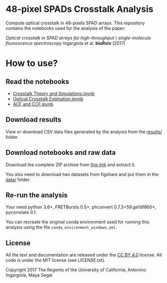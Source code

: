 # 48-pixel SPADs Crosstalk Analysis

Compute optical crosstalk in 48-pixels SPAD arrays.
This repository contains the notebooks used for the analysis of the paper:

*Optical crosstalk in SPAD arrays for high-throughput \\ 
single-molecule fluorescence spectroscopy*
Ingargiola et al. **bioRxiv** (2017) 

# How to use?

## Read the notebooks

- [Crosstalk Theory and Simulations.ipynb](https://nbviewer.jupyter.org/github/tritemio/48-pixel-SPAD-crosstalk-analysis/blob/master/Crosstalk%20Theory%20and%20Simulations.ipynb)
- [Optical Crosstalk Estimation.ipynb](https://nbviewer.jupyter.org/github/tritemio/48-pixel-SPAD-crosstalk-analysis/blob/master/Optical%20Crosstalk%20Estimation.ipynb)
- [ACF and CCF.ipynb](https://nbviewer.jupyter.org/github/tritemio/48-pixel-SPAD-crosstalk-analysis/blob/master/ACF%20and%20CCF.ipynb)

## Download results

View or download CSV data files generated by the analysis from the [results/](https://github.com/tritemio/48-pixel-SPAD-crosstalk-analysis/tree/master/results) folder.

## Download notebooks and raw data

Download the complete ZIP archive from [this link](https://github.com/tritemio/48-pixel-SPAD-crosstalk-analysis/archive/master.zip)
and extract it.

You also need to download two datasets from figshare and put them in the [data/](https://github.com/tritemio/48-pixel-SPAD-crosstalk-analysis/tree/master/data) folder.

## Re-run the analysis

Your need python 3.6+, FRETBursts 0.5+, phconvert 0.7.3+59.ge1df860+, pycorrelate 0.1.

You can recreate the original conda environment used for running this
analysis using the file `conda_environment_windows.yml`.

## License

All the text and documentation are released under the
[CC BY 4.0](https://creativecommons.org/licenses/by/4.0/) license.
All code is under the MIT license (see LICENSE.txt).

Copyright 2017 The Regents of the University of California, Antonino Ingargiola, Maya Segal
